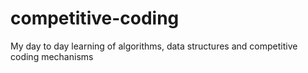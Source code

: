 # competitive-coding
My day to day learning of algorithms, data structures and competitive coding mechanisms
